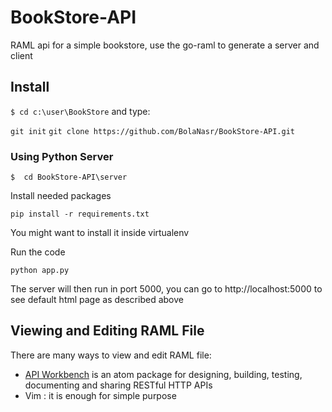 # BookStore-API
RAML api for a simple bookstore, use the go-raml to generate a server and client
## Install

`$ cd c:\user\BookStore`
and type:

`git init`
`git clone https://github.com/BolaNasr/BookStore-API.git`

### Using Python Server
`$  cd BookStore-API\server`

Install needed packages
```
pip install -r requirements.txt
```

You might want to install it inside virtualenv

Run the code
```
python app.py
```

The server will then run in port 5000, you can go to http://localhost:5000 to see default html page as described above

## Viewing and Editing RAML File

There are many ways to view and edit RAML file:

- [API Workbench](http://apiworkbench.com/) is an atom package for designing, building, testing, documenting and sharing RESTful HTTP APIs
- Vim : it is enough for simple purpose
